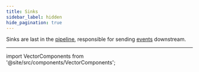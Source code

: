 ```yaml
---
title: Sinks
sidebar_label: hidden
hide_pagination: true
---
```


Sinks are last in the [pipeline][docs.concepts#pipelines], responsible
for sending [events][docs.data-model#event] downstream.

---

import VectorComponents from '@site/src/components/VectorComponents';

<VectorComponents titles={false} sources={false} transforms={false} />


[docs.concepts#pipelines]: /docs/about/concepts#pipelines
[docs.data-model#event]: /docs/about/data-model#event
